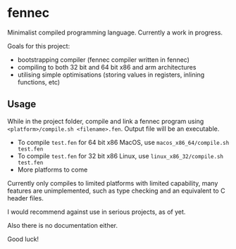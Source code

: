 # fennec
Minimalist compiled programming language. Currently a work in progress.

Goals for this project:
- bootstrapping compiler (fennec compiler written in fennec)
- compiling to both 32 bit and 64 bit x86 and arm architectures
- utilising simple optimisations (storing values in registers, inlining functions, etc)

## Usage

While in the project folder, compile and link a fennec program using `<platform>/compile.sh <filename>.fen`.
Output file will be an executable.

- To compile `test.fen` for 64 bit x86 MacOS, use `macos_x86_64/compile.sh test.fen`
- To compile `test.fen` for 32 bit x86 Linux, use `linux_x86_32/compile.sh test.fen`
- More platforms to come

Currently only compiles to limited platforms with limited capability, many features are
unimplemented, such as type checking and an equivalent to C header files.

I would recommend against use in serious projects, as of yet.

Also there is no documentation either.

Good luck!
